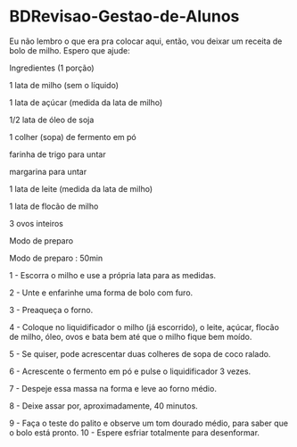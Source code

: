 # BDRevisao-Gestao-de-Alunos
Eu não lembro o que era pra colocar aqui, então, vou deixar um receita de bolo de milho. Espero que ajude:


Ingredientes (1 porção)

1 lata de milho (sem o líquido)

1 lata de açúcar (medida da lata de milho)

1/2 lata de óleo de soja

1 colher (sopa) de fermento em pó

farinha de trigo para untar

margarina para untar

1 lata de leite (medida da lata de milho)

1 lata de flocão de milho

3 ovos inteiros



Modo de preparo

Modo de preparo : 50min

1 - Escorra o milho e use a própria lata para as medidas.

2 - Unte e enfarinhe uma forma de bolo com furo.

3 - Preaqueça o forno.

4 - Coloque no liquidificador o milho (já escorrido), o leite, açúcar, flocão de milho, óleo, ovos e bata bem até que o milho fique bem moído.

5 - Se quiser, pode acrescentar duas colheres de sopa de coco ralado.

6 - Acrescente o fermento em pó e pulse o liquidificador 3 vezes.

7 - Despeje essa massa na forma e leve ao forno médio.

8 - Deixe assar por, aproximadamente, 40 minutos.

9 - Faça o teste do palito e observe um tom dourado médio, para saber que o bolo está pronto.
10 - Espere esfriar totalmente para desenformar.

